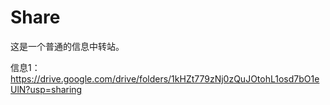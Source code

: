 # Share
这是一个普通的信息中转站。

信息1：https://drive.google.com/drive/folders/1kHZt779zNj0zQuJOtohL1osd7bO1eUlN?usp=sharing
